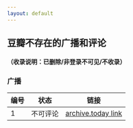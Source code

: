 ```yaml
---
layout: default
---
```


## 豆瓣不存在的广播和评论

#### （收录说明：已删除/非登录不可见/不收录）

### 广播

编号|状态|链接
---|---|---
1|不可评论|[archive.today link](http://archive.today/Se4Kx)


